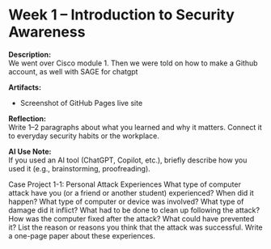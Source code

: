  
# Week 1 – Introduction to Security Awareness
 
**Description:**  
We went over Cisco module 1. Then we were told on how to make a Github account, as well with SAGE for chatgpt 
 
**Artifacts:**  
- Screenshot of GitHub Pages live site  
 
**Reflection:**  
Write 1–2 paragraphs about what you learned and why it matters. Connect it to everyday security habits or the workplace.  
 
**AI Use Note:**  
If you used an AI tool (ChatGPT, Copilot, etc.), briefly describe how you used it (e.g., brainstorming, proofreading).



Case Project 1-1: Personal Attack Experiences
What type of computer attack have you (or a friend or another student) experienced? When did it happen? What type of computer or device was involved? What type of damage did it inflict? What had to be done to clean up following the attack? How was the computer fixed after the attack? What could have prevented it? List the reason or reasons you think that the attack was successful. Write a one-page paper about these experiences.

